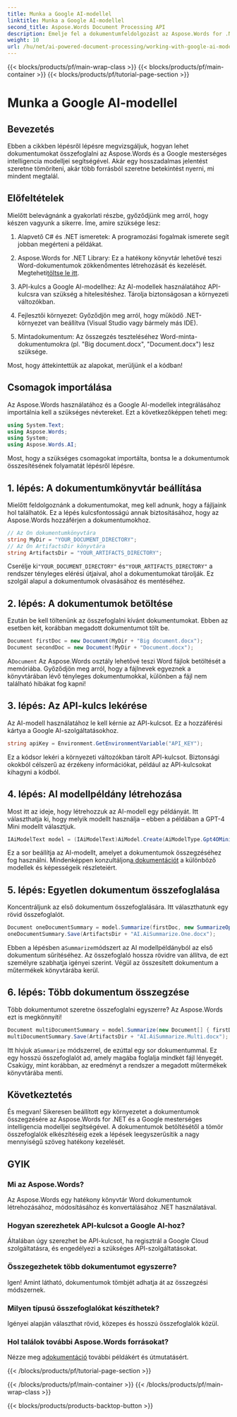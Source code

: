 ```yaml
---
title: Munka a Google AI-modellel
linktitle: Munka a Google AI-modellel
second_title: Aspose.Words Document Processing API
description: Emelje fel a dokumentumfeldolgozást az Aspose.Words for .NET és a Google AI segítségével, hogy könnyedén készítsen tömör összefoglalókat.
weight: 10
url: /hu/net/ai-powered-document-processing/working-with-google-ai-model/
---
```


{{< blocks/products/pf/main-wrap-class >}}
{{< blocks/products/pf/main-container >}}
{{< blocks/products/pf/tutorial-page-section >}}

# Munka a Google AI-modellel

## Bevezetés

Ebben a cikkben lépésről lépésre megvizsgáljuk, hogyan lehet dokumentumokat összefoglalni az Aspose.Words és a Google mesterséges intelligencia modelljei segítségével. Akár egy hosszadalmas jelentést szeretne tömöríteni, akár több forrásból szeretne betekintést nyerni, mi mindent megtalál.

## Előfeltételek

Mielőtt belevágnánk a gyakorlati részbe, győződjünk meg arról, hogy készen vagyunk a sikerre. Íme, amire szüksége lesz:

1. Alapvető C# és .NET ismeretek: A programozási fogalmak ismerete segít jobban megérteni a példákat.
   
2.  Aspose.Words for .NET Library: Ez a hatékony könyvtár lehetővé teszi Word-dokumentumok zökkenőmentes létrehozását és kezelését. Megteheti[töltse le itt](https://releases.aspose.com/words/net/).

3. API-kulcs a Google AI-modellhez: Az AI-modellek használatához API-kulcsra van szükség a hitelesítéshez. Tárolja biztonságosan a környezeti változókban.

4. Fejlesztői környezet: Győződjön meg arról, hogy működő .NET-környezet van beállítva (Visual Studio vagy bármely más IDE).

5. Mintadokumentum: Az összegzés teszteléséhez Word-minta-dokumentumokra (pl. "Big document.docx", "Document.docx") lesz szüksége.

Most, hogy áttekintettük az alapokat, merüljünk el a kódban!

## Csomagok importálása

Az Aspose.Words használatához és a Google AI-modellek integrálásához importálnia kell a szükséges névtereket. Ezt a következőképpen teheti meg:

```csharp
using System.Text;
using Aspose.Words;
using System;
using Aspose.Words.AI;
```

Most, hogy a szükséges csomagokat importálta, bontsa le a dokumentumok összesítésének folyamatát lépésről lépésre.

## 1. lépés: A dokumentumkönyvtár beállítása

Mielőtt feldolgoznánk a dokumentumokat, meg kell adnunk, hogy a fájljaink hol találhatók. Ez a lépés kulcsfontosságú annak biztosításához, hogy az Aspose.Words hozzáférjen a dokumentumokhoz.

```csharp
// Az Ön dokumentumkönyvtára
string MyDir = "YOUR_DOCUMENT_DIRECTORY";
// Az Ön ArtifactsDir könyvtára
string ArtifactsDir = "YOUR_ARTIFACTS_DIRECTORY";
```

 Cserélje ki`"YOUR_DOCUMENT_DIRECTORY"` és`"YOUR_ARTIFACTS_DIRECTORY"` a rendszer tényleges elérési útjaival, ahol a dokumentumokat tárolják. Ez szolgál alapul a dokumentumok olvasásához és mentéséhez.

## 2. lépés: A dokumentumok betöltése

Ezután be kell töltenünk az összefoglalni kívánt dokumentumokat. Ebben az esetben két, korábban megadott dokumentumot tölt be.

```csharp
Document firstDoc = new Document(MyDir + "Big document.docx");
Document secondDoc = new Document(MyDir + "Document.docx");
```

 A`Document` Az Aspose.Words osztály lehetővé teszi Word fájlok betöltését a memóriába. Győződjön meg arról, hogy a fájlnevek egyeznek a könyvtárában lévő tényleges dokumentumokkal, különben a fájl nem található hibákat fog kapni!

## 3. lépés: Az API-kulcs lekérése

Az AI-modell használatához le kell kérnie az API-kulcsot. Ez a hozzáférési kártya a Google AI-szolgáltatásokhoz.

```csharp
string apiKey = Environment.GetEnvironmentVariable("API_KEY");
```

Ez a kódsor lekéri a környezeti változókban tárolt API-kulcsot. Biztonsági okokból célszerű az érzékeny információkat, például az API-kulcsokat kihagyni a kódból.

## 4. lépés: AI modellpéldány létrehozása

Most itt az ideje, hogy létrehozzuk az AI-modell egy példányát. Itt választhatja ki, hogy melyik modellt használja – ebben a példában a GPT-4 Mini modellt választjuk.

```csharp
IAiModelText model = (IAiModelText)AiModel.Create(AiModelType.Gpt4OMini).WithApiKey(apiKey);
```

 Ez a sor beállítja az AI-modellt, amelyet a dokumentumok összegzéséhez fog használni. Mindenképpen konzultáljon[a dokumentációt](https://reference.aspose.com/words/net/) a különböző modellek és képességeik részleteiért.

## 5. lépés: Egyetlen dokumentum összefoglalása

Koncentráljunk az első dokumentum összefoglalására. Itt választhatunk egy rövid összefoglalót.

```csharp
Document oneDocumentSummary = model.Summarize(firstDoc, new SummarizeOptions() { SummaryLength = SummaryLength.Short });
oneDocumentSummary.Save(ArtifactsDir + "AI.AiSummarize.One.docx");
```

 Ebben a lépésben a`Summarize`módszert az AI modellpéldányból az első dokumentum sűrítéséhez. Az összefoglaló hossza rövidre van állítva, de ezt személyre szabhatja igényei szerint. Végül az összesített dokumentum a műtermékek könyvtárába kerül.

## 6. lépés: Több dokumentum összegzése

Több dokumentumot szeretne összefoglalni egyszerre? Az Aspose.Words ezt is megkönnyíti!

```csharp
Document multiDocumentSummary = model.Summarize(new Document[] { firstDoc, secondDoc }, new SummarizeOptions() { SummaryLength = SummaryLength.Long });
multiDocumentSummary.Save(ArtifactsDir + "AI.AiSummarize.Multi.docx");
```

 Itt hívjuk a`Summarize` módszerrel, de ezúttal egy sor dokumentummal. Ez egy hosszú összefoglalót ad, amely magába foglalja mindkét fájl lényegét. Csakúgy, mint korábban, az eredményt a rendszer a megadott műtermékek könyvtárába menti.

## Következtetés

És megvan! Sikeresen beállított egy környezetet a dokumentumok összegzésére az Aspose.Words for .NET és a Google mesterséges intelligencia modelljei segítségével. A dokumentumok betöltésétől a tömör összefoglalók elkészítéséig ezek a lépések leegyszerűsítik a nagy mennyiségű szöveg hatékony kezelését.

## GYIK

### Mi az Aspose.Words?
Az Aspose.Words egy hatékony könyvtár Word dokumentumok létrehozásához, módosításához és konvertálásához .NET használatával.

### Hogyan szerezhetek API-kulcsot a Google AI-hoz?
Általában úgy szerezhet be API-kulcsot, ha regisztrál a Google Cloud szolgáltatásra, és engedélyezi a szükséges API-szolgáltatásokat.

### Összegezhetek több dokumentumot egyszerre?
Igen! Amint látható, dokumentumok tömbjét adhatja át az összegzési módszernek.

### Milyen típusú összefoglalókat készíthetek?
Igényei alapján választhat rövid, közepes és hosszú összefoglalók közül.

### Hol találok további Aspose.Words forrásokat?
 Nézze meg a[dokumentáció](https://reference.aspose.com/words/net/) további példákért és útmutatásért.

{{< /blocks/products/pf/tutorial-page-section >}}

{{< /blocks/products/pf/main-container >}}
{{< /blocks/products/pf/main-wrap-class >}}

{{< blocks/products/products-backtop-button >}}
